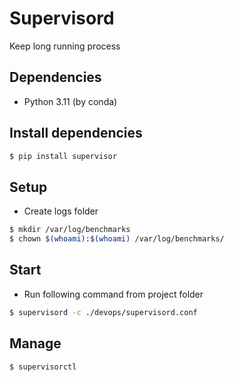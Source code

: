 # Supervisord
Keep long running process

## Dependencies

- Python 3.11 (by conda)

## Install dependencies

```sh
$ pip install supervisor
```

## Setup

- Create logs folder

```sh
$ mkdir /var/log/benchmarks
$ chown $(whoami):$(whoami) /var/log/benchmarks/
```

## Start

- Run following command from project folder

```sh
$ supervisord -c ./devops/supervisord.conf
```

## Manage

```sh
$ supervisorctl
```